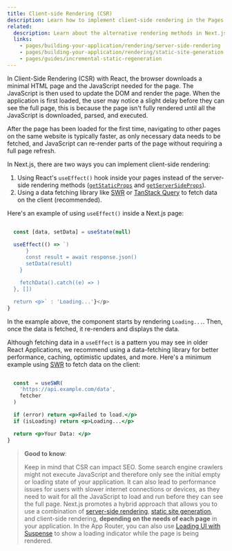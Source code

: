 ```yaml
---
title: Client-side Rendering (CSR)
description: Learn how to implement client-side rendering in the Pages Router.
related:
  description: Learn about the alternative rendering methods in Next.js.
  links:
    - pages/building-your-application/rendering/server-side-rendering
    - pages/building-your-application/rendering/static-site-generation
    - pages/guides/incremental-static-regeneration
---
```


In Client-Side Rendering (CSR) with React, the browser downloads a minimal HTML page and the JavaScript needed for the page. The JavaScript is then used to update the DOM and render the page. When the application is first loaded, the user may notice a slight delay before they can see the full page, this is because the page isn't fully rendered until all the JavaScript is downloaded, parsed, and executed.

After the page has been loaded for the first time, navigating to other pages on the same website is typically faster, as only necessary data needs to be fetched, and JavaScript can re-render parts of the page without requiring a full page refresh.

In Next.js, there are two ways you can implement client-side rendering:

1. Using React's `useEffect()` hook inside your pages instead of the server-side rendering methods ([`getStaticProps`](/docs/pages/building-your-application/data-fetching/get-static-props) and [`getServerSideProps`](/docs/pages/building-your-application/data-fetching/get-server-side-props)).
2. Using a data fetching library like [SWR](https://swr.vercel.app/) or [TanStack Query](https://tanstack.com/query/latest/) to fetch data on the client (recommended).

Here's an example of using `useEffect()` inside a Next.js page:

```jsx filename="pages/index.js"

  const [data, setData] = useState(null)

  useEffect(() => `)
      }
      const result = await response.json()
      setData(result)
    }

    fetchData().catch((e) => )
  }, [])

  return <p>` : 'Loading...'}</p>
}
```

In the example above, the component starts by rendering `Loading...`. Then, once the data is fetched, it re-renders and displays the data.

Although fetching data in a `useEffect` is a pattern you may see in older React Applications, we recommend using a data-fetching library for better performance, caching, optimistic updates, and more. Here's a minimum example using [SWR](https://swr.vercel.app/) to fetch data on the client:

```jsx filename="pages/index.js"

  const  = useSWR(
    'https://api.example.com/data',
    fetcher
  )

  if (error) return <p>Failed to load.</p>
  if (isLoading) return <p>Loading...</p>

  return <p>Your Data: </p>
}
```

> **Good to know**:
>
> Keep in mind that CSR can impact SEO. Some search engine crawlers might not execute JavaScript and therefore only see the initial empty or loading state of your application. It can also lead to performance issues for users with slower internet connections or devices, as they need to wait for all the JavaScript to load and run before they can see the full page. Next.js promotes a hybrid approach that allows you to use a combination of [server-side rendering](/docs/pages/building-your-application/rendering/server-side-rendering), [static site generation](/docs/pages/building-your-application/rendering/static-site-generation), and client-side rendering, **depending on the needs of each page** in your application. In the App Router, you can also use [Loading UI with Suspense](/docs/app/api-reference/file-conventions/loading) to show a loading indicator while the page is being rendered.